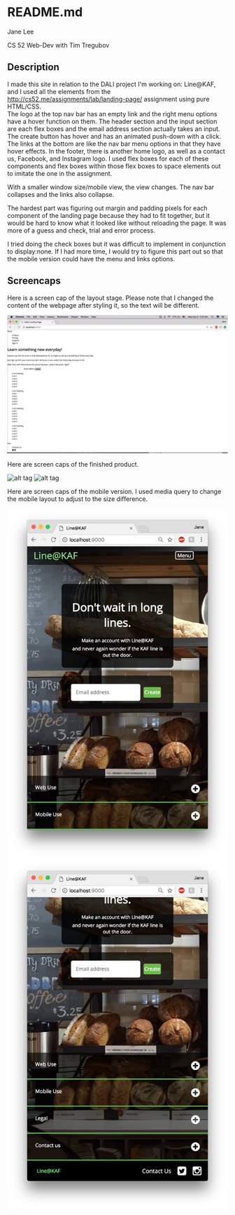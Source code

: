 # README.md
Jane Lee

CS 52 Web-Dev with Tim Tregubov

## Description
I made this site in relation to the DALI project I'm working on: Line@KAF, and I used all the elements from the http://cs52.me/assignments/lab/landing-page/ assignment using pure HTML/CSS.  
The logo at the top nav bar has an empty link and the right menu options have a hover function on them.  The header section and the input section are each flex boxes and the email address section actually takes an input.  The create button has hover and has an animated push-down with a click.  The links at the bottom are like the nav bar menu options in that they have hover effects.  In the footer, there is another home logo, as well as a contact us, Facebook, and Instagram logo.  I used flex boxes for each of these components and flex boxes within those flex boxes to space elements out to imitate the one in the assignment.  

With a smaller window size/mobile view, the view changes.  The nav bar collapses and the links also collapse.  

The hardest part was figuring out margin and padding pixels for each component of the landing page because they had to fit together, but it would be hard to know what it looked like without reloading the page.  It was more of a guess and check, trial and error process.  

I tried doing the check boxes but it was difficult to implement in conjunction to display:none.  If I had more time, I would try to figure this part out so that the mobile version could have the menu and links options.  


## Screencaps

Here is a screen cap of the layout stage.  Please note that I changed the content of the webpage after styling it, so the text will be different.  

![alt tag](img/LayoutScreencap.jpg)

Here are screen caps of the finished product.

![alt tag](img/Screen1.jpg)
![alt tag](img/Screen2.jpg)

Here are screen caps of the mobile version.  I used media query to change the mobile layout to adjust to the size difference.  

![alt tag](img/Mobile1.jpg)
![alt tag](img/Mobile2.jpg)
